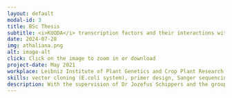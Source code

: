 ```yaml
---
layout: default
modal-id: 3
title: BSc Thesis
subtitle: <i>KUODA</i> transcription factors and their interactions with <i>TOPLESS/TOPLESS-related</i> corepressors in <i>Arabidopsis thaliana</i>
date: 2024-07-28
img: athaliana.png
alt: image-alt
click: Click on the image to zoom in or download
project-date: May 2021
workplace: Leibniz Institute of Plant Genetics and Crop Plant Research (IPK), Gatersleben, Germany
skills: vector cloning (E.coli system), primer design, Sanger sequencing, Bimolecular fluorescence complementation (BiFC), yeast-two-hybrid transformation, chloroplast transformation
description: With the supervision of Dr Jozefus Schippers and the group, I had a six-month real-life intensive molecular laboratory research. I learned to characterise a novel transcription factor called KUODA, which was presumably responsible for cell elongation during seed development. I was mainly involved in cloning using various approaches and sequencing five members of KUODA family. The study was performed on model plant Arabidopsis thaliana, which was to be extrapolated into sugar beet system later on. 
---
```

